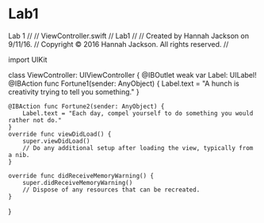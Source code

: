 # Lab1
Lab 1
//
//  ViewController.swift
//  Lab1
//
//  Created by Hannah Jackson on 9/11/16.
//  Copyright © 2016 Hannah Jackson. All rights reserved.
//

import UIKit

class ViewController: UIViewController {
    @IBOutlet weak var Label: UILabel!
    @IBAction func Fortune1(sender: AnyObject) {
        Label.text = "A hunch is creativity trying to tell you something."
    }

    @IBAction func Fortune2(sender: AnyObject) {
        Label.text = "Each day, compel yourself to do something you would rather not do."
    }
    override func viewDidLoad() {
        super.viewDidLoad()
        // Do any additional setup after loading the view, typically from a nib.
    }

    override func didReceiveMemoryWarning() {
        super.didReceiveMemoryWarning()
        // Dispose of any resources that can be recreated.
    }


}

